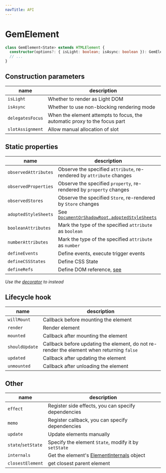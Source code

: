 ```yaml
---
navTitle: API
---
```


# GemElement

```ts
class GemElement<State> extends HTMLElement {
  constructor(options?: { isLight: boolean; isAsync: boolean }): GemElement;
  // ...
}
```

## Construction parameters

| name             | description                                                               |
| ---------------- | ------------------------------------------------------------------------- |
| `isLight`        | Whether to render as Light DOM                                            |
| `isAsync`        | Whether to use non-blocking rendering mode                                |
| `delegatesFocus` | When the element attempts to focus, the automatic proxy to the focus part |
| `slotAssignment` | Allow manual allocation of slot                                           |

## Static properties

| name                 | description                                                                   |
| -------------------- | ----------------------------------------------------------------------------- |
| `observedAttributes` | Observe the specified `attribute`, re-rendered by `attribute` changes         |
| `observedProperties` | Observe the specified `property`, re-rendered by `property` changes           |
| `observedStores`     | Observe the specified `Store`, re-rendered by `Store` changes                 |
| `adoptedStyleSheets` | See [`DocumentOrShadowRoot.adoptedStyleSheets`][1]                            |
| `booleanAttributes`  | Mark the type of the specified `attribute` as `boolean`                       |
| `numberAttributes`   | Mark the type of the specified `attribute` as `number`                        |
| `defineEvents`       | Define events, execute trigger events                                         |
| `defineCSSStates`    | Define CSS State                                                              |
| `defineRefs`         | Define DOM reference, [see](../001-guide/002-advance/002-gem-element-more.md) |

[1]: https://developer.mozilla.org/en-US/docs/Web/API/DocumentOrShadowRoot/adoptedStyleSheets

_Use the [decorator](./007-decorator.md) to instead_

## Lifecycle hook

| name           | description                                                                               |
| -------------- | ----------------------------------------------------------------------------------------- |
| `willMount`    | Callback before mounting the element                                                      |
| `render`       | Render element                                                                            |
| `mounted`      | Callback after mounting the element                                                       |
| `shouldUpdate` | Callback before updating the element, do not re-render the element when returning `false` |
| `updated`      | Callback after updating the element                                                       |
| `unmounted`    | Callback after unloading the element                                                      |

## Other

| name               | description                                          |
| ------------------ | ---------------------------------------------------- |
| `effect`           | Register side effects, you can specify dependencies  |
| `memo`             | Register callback, you can specify dependencies      |
| `update`           | Update elements manually                             |
| `state`/`setState` | Specify the element `State`, modify it by `setState` |
| `internals`        | Get the element's [ElementInternals][2] object       |
| `closestElement`   | get closest parent element                           |

[2]: https://html.spec.whatwg.org/multipage/custom-elements.html#the-elementinternals-interface
